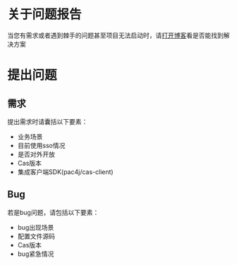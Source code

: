 # 关于问题报告

当您有需求或者遇到棘手的问题甚至项目无法启动时，请[打开博客](http://blog.csdn.net/u010475041/article/category/7156505)看是否能找到解决方案

# 提出问题

## 需求
提出需求时请囊括以下要素：

* 业务场景
* 目前使用sso情况
* 是否对外开放
* Cas版本
* 集成客户端SDK(pac4j/cas-client)

## Bug

若是bug问题，请包括以下要素：

* bug出现场景
* 配置文件源码
* Cas版本
* bug紧急情况
